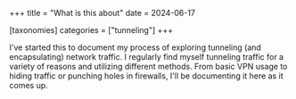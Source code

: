 +++
title = "What is this about"
date = 2024-06-17

[taxonomies]
categories = ["tunneling"]
+++

I've started this to document my process of exploring tunneling (and encapsulating) network traffic. I regularly find myself tunneling traffic for a variety of reasons and utilizing different methods. From basic VPN usage to hiding traffic or punching holes in firewalls, I'll be documenting it here as it comes up.

<script data-goatcounter="https://tunneleverything.goatcounter.com/count"
        async src="https://gc.zgo.at/count.js"></script>
